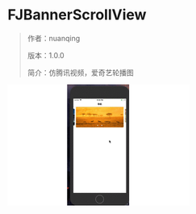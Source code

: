 # FJBannerScrollView

>作者：nuanqing
>
>版本：1.0.0
>
>简介：仿腾讯视频，爱奇艺轮播图
>


![效果图](https://github.com/nuanqing/FJBannerScrollView/blob/master/1gif.gif)

